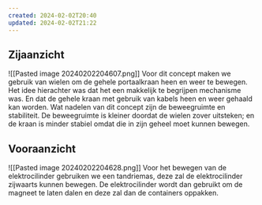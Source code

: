 ```yaml
---
created: 2024-02-02T20:40
updated: 2024-02-02T21:22
---
```


## Zijaanzicht
![[Pasted image 20240202204607.png]]
Voor dit concept maken we gebruik van wielen om de gehele portaalkraan heen en weer te bewegen. Het idee hierachter was dat het een makkelijk te begrijpen mechanisme was. En dat de gehele kraan met gebruik van kabels heen en weer gehaald kan worden.
Wat nadelen van dit concept zijn de beweegruimte en stabiliteit. De beweegruimte is kleiner doordat de wielen zover uitsteken; en de kraan is minder stabiel omdat die in zijn geheel moet kunnen bewegen.

## Vooraanzicht 
![[Pasted image 20240202204628.png]]
Voor het bewegen van de elektrocilinder gebruiken we een tandriemas, deze zal de elektrocilinder zijwaarts kunnen bewegen.
De elektrocilinder wordt dan gebruikt om de magneet te laten dalen en deze zal dan de containers oppakken.